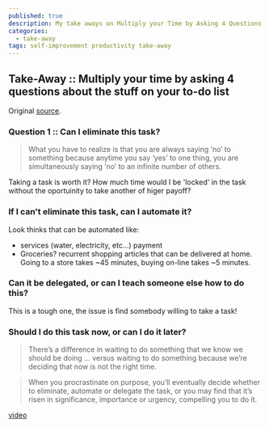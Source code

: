 ```yaml
---
published: true
description: My take aways on Multiply your Time by Asking 4 Questions
categories:
  - take-away
tags: self-improvement productivity take-away
---
```

## Take-Away :: Multiply your time by asking 4 questions about the stuff on your to-do list

Original [source](https://ideas.ted.com/multiply-your-time-by-asking-4-questions-about-the-stuff-on-your-to-do-list/amp/).

### Question 1 :: Can I eliminate this task?

>  What you have to realize is that you are always saying ‘no’ to something because anytime you say ‘yes’ to one thing, you are simultaneously saying ‘no’ to an infinite number of others.

Taking a task is worth it? How much time would I be 'locked' in the task without the oportuinity to take another of higer payoff?

### If I can't eliminate this task, can I automate it?

Look thinks that can be automated like:
* services (water, electricity, etc...) payment
* Groceries? recurrent shopping articles that can be delivered at home. Going to a store takes ~45 minutes, buying on-line takes ~5 minutes.

### Can it be delegated, or can I teach someone else how to do this?

This is a tough one, the issue is find somebody willing to take a task!

### Should I do this task now, or can I do it later?

> There’s a difference in waiting to do something that we know we should be doing … versus waiting to do something because we’re deciding that now is not the right time.

> When you procrastinate on purpose, you’ll eventually decide whether to eliminate, automate or delegate the task, or you may find that it’s risen in significance, importance or urgency, compelling you to do it.

[video](https://www.youtube.com/watch?v=y2X7c9TUQJ8)
